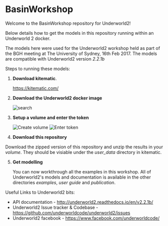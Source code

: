 # BasinWorkshop

Welcome to the BasinWorkshop repository for Underworld2!

Below details how to get the models in this repository running within an Underworld 2 docker. 

The models here were used for the Underworld2 workshop held as part of the BGH meeting at The University of Sydney, 16th Feb 2017.
The models are compatible with Underworld2 version *2.2.1b*

Steps to running these models:

1. **Download kitematic**.  
    
   https://kitematic.com/
    
2. **Download the Underworld2 docker image**
 
   ![search](https://cloud.githubusercontent.com/assets/13825704/23151839/d5b56c62-f851-11e6-8cf0-e841f4393881.png)

3. **Setup a volume and enter the token**
 
   ![Create volume](https://cloud.githubusercontent.com/assets/13825704/23151865/f08210e0-f851-11e6-9792-69d1a95d0bd1.png)
   ![Enter token](https://cloud.githubusercontent.com/assets/13825704/23151861/e8af6818-f851-11e6-8ba2-ed71071b87eb.png)

4. **Download this repository**
   
  Download the zipped version of this repository and unzip the results in your *volume*.
  They should be visiable under the *user_data* directory in kitematic.
 
5. **Get modelling** 
 
   You can now workthrough all the examples in this workshop. 
   All of Underworld2's models and documentation is available in the other directories *examples*, *user guide* and *publication*.

Useful Links to Underworld2 bits:

* API documentation - http://underworld2.readthedocs.io/en/v2.2.1b/
* Underworld2 Issue tracker & Codebase - https://github.com/underworldcode/underworld2/issues
* Underworld2 facebook - https://www.facebook.com/underworldcode/


